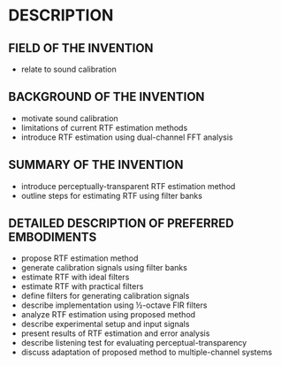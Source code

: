 # DESCRIPTION

## FIELD OF THE INVENTION

- relate to sound calibration

## BACKGROUND OF THE INVENTION

- motivate sound calibration
- limitations of current RTF estimation methods
- introduce RTF estimation using dual-channel FFT analysis

## SUMMARY OF THE INVENTION

- introduce perceptually-transparent RTF estimation method
- outline steps for estimating RTF using filter banks

## DETAILED DESCRIPTION OF PREFERRED EMBODIMENTS

- propose RTF estimation method
- generate calibration signals using filter banks
- estimate RTF with ideal filters
- estimate RTF with practical filters
- define filters for generating calibration signals
- describe implementation using ½-octave FIR filters
- analyze RTF estimation using proposed method
- describe experimental setup and input signals
- present results of RTF estimation and error analysis
- describe listening test for evaluating perceptual-transparency
- discuss adaptation of proposed method to multiple-channel systems

